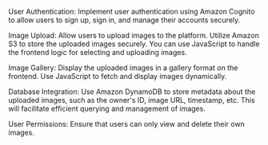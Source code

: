 User Authentication: Implement user authentication using Amazon Cognito to 
allow users to sign up, sign in, and manage their accounts securely.
 
Image Upload: Allow users to upload images to the platform. 
Utilize Amazon S3 to store the uploaded images securely. 
You can use JavaScript to handle the frontend logic for selecting and uploading images.
 
Image Gallery: Display the uploaded images in a gallery format on the frontend. 
Use JavaScript to fetch and display images dynamically.

Database Integration: Use Amazon DynamoDB to store metadata about the uploaded images, 
such as the owner's ID, image URL, timestamp, etc. This will facilitate efficient querying and management of images.

User Permissions: Ensure that users can only view and delete their own images.
